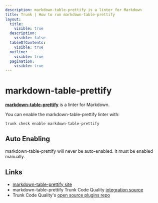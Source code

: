```yaml
---
description: markdown-table-prettify is a linter for Markdown
title: Trunk | How to run markdown-table-prettify
layout:
  title:
    visible: true
  description:
    visible: false
  tableOfContents:
    visible: true
  outline:
    visible: true
  pagination:
    visible: true
---
```


# markdown-table-prettify

[**markdown-table-prettify**](https://github.com/darkriszty/MarkdownTablePrettify-VSCodeExt#readme) is a linter for Markdown.

You can enable the markdown-table-prettify linter with:

```shell
trunk check enable markdown-table-prettify
```

## Auto Enabling

markdown-table-prettify will never be auto-enabled. It must be enabled manually.





## Links

- [markdown-table-prettify site](https://github.com/darkriszty/MarkdownTablePrettify-VSCodeExt#readme)
- markdown-table-prettify Trunk Code Quality [integration source](https://github.com/trunk-io/plugins/tree/main/linters/markdown-table-prettify)
- Trunk Code Quality's [open source plugins repo](https://github.com/trunk-io/plugins/tree/main)
